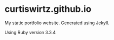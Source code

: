 # curtiswirtz.github.io

My static portfolio website. Generated using Jekyll.

Using Ruby version 3.3.4
